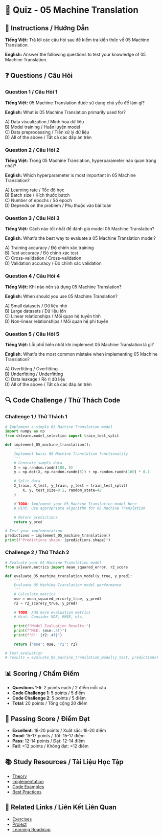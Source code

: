 # 🧠 Quiz - 05 Machine Translation

## 📝 Instructions / Hướng Dẫn

**Tiếng Việt:** Trả lời các câu hỏi sau để kiểm tra kiến thức về 05 Machine Translation.

**English:** Answer the following questions to test your knowledge of 05 Machine Translation.

## ❓ Questions / Câu Hỏi

### Question 1 / Câu Hỏi 1
**Tiếng Việt:** 05 Machine Translation được sử dụng chủ yếu để làm gì?

**English:** What is 05 Machine Translation primarily used for?

A) Data visualization / Minh họa dữ liệu  
B) Model training / Huấn luyện model  
C) Data preprocessing / Tiền xử lý dữ liệu  
D) All of the above / Tất cả các đáp án trên

### Question 2 / Câu Hỏi 2
**Tiếng Việt:** Trong 05 Machine Translation, hyperparameter nào quan trọng nhất?

**English:** Which hyperparameter is most important in 05 Machine Translation?

A) Learning rate / Tốc độ học  
B) Batch size / Kích thước batch  
C) Number of epochs / Số epoch  
D) Depends on the problem / Phụ thuộc vào bài toán

### Question 3 / Câu Hỏi 3
**Tiếng Việt:** Cách nào tốt nhất để đánh giá model 05 Machine Translation?

**English:** What's the best way to evaluate a 05 Machine Translation model?

A) Training accuracy / Độ chính xác training  
B) Test accuracy / Độ chính xác test  
C) Cross-validation / Cross-validation  
D) Validation accuracy / Độ chính xác validation

### Question 4 / Câu Hỏi 4
**Tiếng Việt:** Khi nào nên sử dụng 05 Machine Translation?

**English:** When should you use 05 Machine Translation?

A) Small datasets / Dữ liệu nhỏ  
B) Large datasets / Dữ liệu lớn  
C) Linear relationships / Mối quan hệ tuyến tính  
D) Non-linear relationships / Mối quan hệ phi tuyến

### Question 5 / Câu Hỏi 5
**Tiếng Việt:** Lỗi phổ biến nhất khi implement 05 Machine Translation là gì?

**English:** What's the most common mistake when implementing 05 Machine Translation?

A) Overfitting / Overfitting  
B) Underfitting / Underfitting  
C) Data leakage / Rò rỉ dữ liệu  
D) All of the above / Tất cả các đáp án trên

## 🔍 Code Challenge / Thử Thách Code

### Challenge 1 / Thử Thách 1
```python
# Implement a simple 05 Machine Translation model
import numpy as np
from sklearn.model_selection import train_test_split

def implement_05_machine_translation():
    '''
    Implement basic 05 Machine Translation functionality
    '''
    # Generate sample data
    X = np.random.randn(100, 5)
    y = np.dot(X, np.random.randn(5)) + np.random.randn(100) * 0.1
    
    # Split data
    X_train, X_test, y_train, y_test = train_test_split(
        X, y, test_size=0.2, random_state=42
    )
    
    # TODO: Implement your 05 Machine Translation model here
    # Hint: Use appropriate algorithm for 05 Machine Translation
    
    # Return predictions
    return y_pred

# Test your implementation
predictions = implement_05_machine_translation()
print(f"Predictions shape: {predictions.shape}")
```

### Challenge 2 / Thử Thách 2
```python
# Evaluate your 05 Machine Translation model
from sklearn.metrics import mean_squared_error, r2_score

def evaluate_05_machine_translation_model(y_true, y_pred):
    '''
    Evaluate 05 Machine Translation model performance
    '''
    # Calculate metrics
    mse = mean_squared_error(y_true, y_pred)
    r2 = r2_score(y_true, y_pred)
    
    # TODO: Add more evaluation metrics
    # Hint: Consider MAE, RMSE, etc.
    
    print(f"Model Evaluation Results:")
    print(f"MSE: {mse:.4f}")
    print(f"R²: {r2:.4f}")
    
    return {'mse': mse, 'r2': r2}

# Test evaluation
# results = evaluate_05_machine_translation_model(y_test, predictions)
```

## 📊 Scoring / Chấm Điểm

- **Questions 1-5**: 2 points each / 2 điểm mỗi câu
- **Code Challenge 1**: 5 points / 5 điểm
- **Code Challenge 2**: 5 points / 5 điểm
- **Total**: 20 points / Tổng cộng 20 điểm

## 🎯 Passing Score / Điểm Đạt

- **Excellent**: 18-20 points / Xuất sắc: 18-20 điểm
- **Good**: 15-17 points / Tốt: 15-17 điểm  
- **Pass**: 12-14 points / Đạt: 12-14 điểm
- **Fail**: <12 points / Không đạt: <12 điểm

## 📚 Study Resources / Tài Liệu Học Tập

- [Theory](./THEORY_05_machine_translation.md)
- [Implementation](./IMPLEMENTATION_05_machine_translation.md)
- [Code Examples](./CODE_EXAMPLES_05_machine_translation.md)
- [Best Practices](./BEST_PRACTICES_05_machine_translation.md)

## 🔗 Related Links / Liên Kết Liên Quan

- [Exercises](./EXERCISES_05_machine_translation.md)
- [Project](./PROJECT_05_machine_translation.md)
- [Learning Roadmap](./LEARNING_ROADMAP_05_machine_translation.md)
